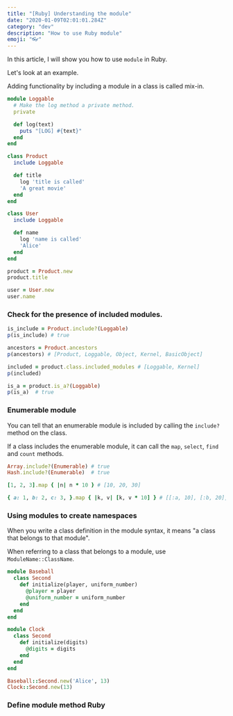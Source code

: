 ```yaml
---
title: "[Ruby] Understanding the module"
date: "2020-01-09T02:01:01.284Z"
category: "dev"
description: "How to use Ruby module"
emoji: "👓"
---
```


In this article, I will show you how to use `module` in Ruby.

Let's look at an example.

Adding functionality by including a module in a class is called mix-in.  

```ruby:title=module_example.rb
module Loggable
  # Make the log method a private method.
  private

  def log(text)
    puts "[LOG] #{text}"
  end
end

class Product
  include Loggable

  def title
    log 'title is called'
    'A great movie'
  end
end

class User
  include Loggable

  def name
    log 'name is called'
    'Alice'
  end
end

product = Product.new
product.title

user = User.new
user.name
```

### Check for the presence of included modules.

```ruby:title=module_example.rb
is_include = Product.include?(Loggable)
p(is_include) # true

ancestors = Product.ancestors
p(ancestors) # [Product, Loggable, Object, Kernel, BasicObject]

included = product.class.included_modules # [Loggable, Kernel]
p(included)

is_a = product.is_a?(Loggable)
p(is_a)  # true
```

### Enumerable module

You can tell that an enumerable module is included by calling the `include?` method on the class.

If a class includes the enumerable module, it can call the `map`, `select`, `find` and `count` methods.

```ruby:title=enumerable_example.rb
Array.include?(Enumerable) # true
Hash.include?(Enumerable)  # true

[1, 2, 3].map { |n| n * 10 } # [10, 20, 30]

{ a: 1, b: 2, c: 3, }.map { |k, v| [k, v * 10] } # [[:a, 10], [:b, 20], [:c, 30]]
```

### Using modules to create namespaces

When you write  a class definition in the module syntax, it means "a class that belongs to that module".

When referring to a class that belongs to a module, use `ModuleName::ClassName`.

```ruby:title=namespace_example.rb
module Baseball
  class Second
    def initialize(player, uniform_number)
      @player = player
      @uniform_number = uniform_number
    end
  end
end

module Clock
  class Second
    def initialize(digits)
      @digits = digits
    end
  end
end

Baseball::Second.new('Alice', 13)
Clock::Second.new(13)
```

### Define module method Ruby

